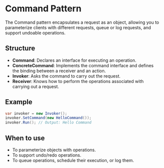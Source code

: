# Command Pattern

The Command pattern encapsulates a request as an object, allowing you to parameterize clients with different requests, queue or log requests, and support undoable operations.

## Structure

- **Command**: Declares an interface for executing an operation.
- **ConcreteCommand**: Implements the command interface and defines the binding between a receiver and an action.
- **Invoker**: Asks the command to carry out the request.
- **Receiver**: Knows how to perform the operations associated with carrying out a request.

## Example

```csharp
var invoker = new Invoker();
invoker.SetCommand(new HelloCommand());
invoker.Run(); // Output: Hello Command
```

## When to use

- To parameterize objects with operations.
- To support undo/redo operations.
- To queue operations, schedule their execution, or log them.
